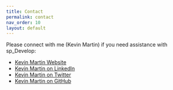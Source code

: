 ```yaml
---
title: Contact
permalink: contact
nav_order: 10
layout: default
---
```


Please connect with me (Kevin Martin) if you need assistance with sp_Develop:

- [Kevin Martin Website](https://kevinmartin.tech)
- [Kevin Martin on LinkedIn](https://www.linkedin.com/in/KevinMartinTech)
- [Kevin Martin on Twitter](https://twitter.com/KevinMartinTech)
- [Kevin Martin on GitHub](https://github.com/KevinMartinTech)
